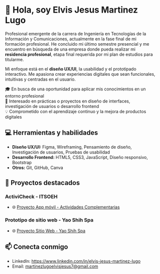 # 👋 Hola, soy Elvis Jesus Martinez Lugo

Profesional emergente de la carrera de Ingeniería en Tecnologías de la Información y Comunicaciones, actualmente en la fase final de mi formación profesional. He concluido mi último semestre presencial y me encuentro en búsqueda de una empresa donde pueda realizar mi **residencia profesional**, etapa final requerida por mi plan de estudios para titularme.

Mi enfoque está en el **diseño UX/UI**, la usabilidad y el prototipado interactivo. Me apasiona crear experiencias digitales que sean funcionales, intuitivas y centradas en el usuario.

🎓 En busca de una oportunidad para aplicar mis conocimientos en un entorno profesional  
🚀 Interesado en prácticas o proyectos en diseño de interfaces, investigación de usuarios o desarrollo frontend  
💡 Comprometido con el aprendizaje continuo y la mejora de productos digitales

## 💻 Herramientas y habilidades

- **Diseño UX/UI:** Figma, Wireframing, Pensamiento de diseño, Investigación de usuarios, Pruebas de usabilidad
- **Desarrollo Frontend:** HTML5, CSS3, JavaScript, Diseño responsivo, Bootstrap  
- **Otros:** Git, GitHub, Canva

## 🧩 Proyectos destacados

### ActiviCheck - ITSOEH
- 🌐 [Proyecto App móvil - Actividades Complementarias](https://github.com/iamelvislugo/activicheck-ITSOEH)


### Prototipo de sitio web - Yao Shih Spa
- 🌐 [Proyecto Sitio Web - Yao Shih Spa](https://github.com/iamelvislugo/spa-website-prototype)


## 📫 Conecta conmigo
- LinkedIn: https://www.linkedin.com/in/elvis-jesus-martinez-lugo
- Email: martinezlugoelvisjesus7@gmail.com
